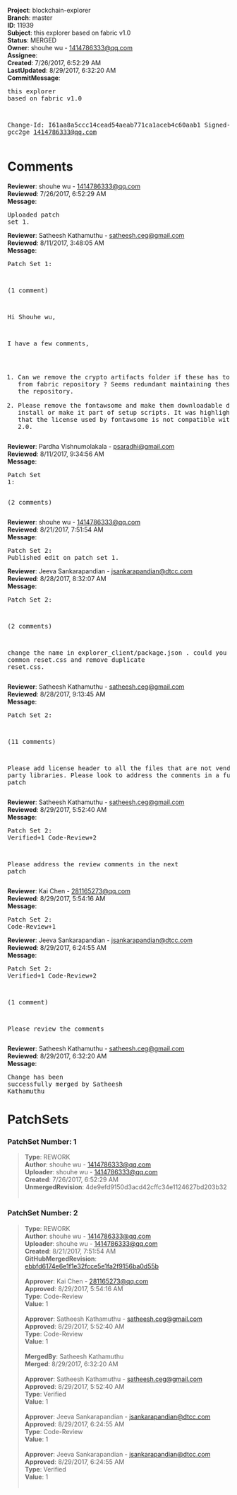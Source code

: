<strong>Project</strong>: blockchain-explorer<br><strong>Branch</strong>: master<br><strong>ID</strong>: 11939<br><strong>Subject</strong>: this explorer based on fabric v1.0<br><strong>Status</strong>: MERGED<br><strong>Owner</strong>: shouhe wu - 1414786333@qq.com<br><strong>Assignee</strong>:<br><strong>Created</strong>: 7/26/2017, 6:52:29 AM<br><strong>LastUpdated</strong>: 8/29/2017, 6:32:20 AM<br><strong>CommitMessage</strong>:<br><pre>this explorer based on fabric v1.0

Change-Id: I61aa8a5ccc14cead54aeab771ca1aceb4c60aab1
Signed-off-by: gcc2ge <1414786333@qq.com>
</pre><h1>Comments</h1><strong>Reviewer</strong>: shouhe wu - 1414786333@qq.com<br><strong>Reviewed</strong>: 7/26/2017, 6:52:29 AM<br><strong>Message</strong>: <pre>Uploaded patch set 1.</pre><strong>Reviewer</strong>: Satheesh Kathamuthu - satheesh.ceg@gmail.com<br><strong>Reviewed</strong>: 8/11/2017, 3:48:05 AM<br><strong>Message</strong>: <pre>Patch Set 1:

(1 comment)

Hi Shouhe wu,

I have a few comments, 
1. Can we remove the crypto artifacts folder if these has to be copied from fabric repository ? Seems redundant maintaining these many files in the repository.
2. Please remove the fontawsome and make them downloadable during install or make it part of setup scripts. It was highlighted earlier that the license used by fontawsome is not compatible with Apache 2.0.</pre><strong>Reviewer</strong>: Pardha Vishnumolakala - psaradhi@gmail.com<br><strong>Reviewed</strong>: 8/11/2017, 9:34:56 AM<br><strong>Message</strong>: <pre>Patch Set 1:

(2 comments)</pre><strong>Reviewer</strong>: shouhe wu - 1414786333@qq.com<br><strong>Reviewed</strong>: 8/21/2017, 7:51:54 AM<br><strong>Message</strong>: <pre>Patch Set 2: Published edit on patch set 1.</pre><strong>Reviewer</strong>: Jeeva Sankarapandian - jsankarapandian@dtcc.com<br><strong>Reviewed</strong>: 8/28/2017, 8:32:07 AM<br><strong>Message</strong>: <pre>Patch Set 2:

(2 comments)

change the name in explorer_client/package.json . could you make it common reset.css and remove duplicate reset.css.</pre><strong>Reviewer</strong>: Satheesh Kathamuthu - satheesh.ceg@gmail.com<br><strong>Reviewed</strong>: 8/28/2017, 9:13:45 AM<br><strong>Message</strong>: <pre>Patch Set 2:

(11 comments)

Please add license header to all the files that are not vendor/third party libraries. Please look to address the comments in a future patch</pre><strong>Reviewer</strong>: Satheesh Kathamuthu - satheesh.ceg@gmail.com<br><strong>Reviewed</strong>: 8/29/2017, 5:52:40 AM<br><strong>Message</strong>: <pre>Patch Set 2: Verified+1 Code-Review+2

Please address the review comments in the next patch</pre><strong>Reviewer</strong>: Kai Chen - 281165273@qq.com<br><strong>Reviewed</strong>: 8/29/2017, 5:54:16 AM<br><strong>Message</strong>: <pre>Patch Set 2: Code-Review+1</pre><strong>Reviewer</strong>: Jeeva Sankarapandian - jsankarapandian@dtcc.com<br><strong>Reviewed</strong>: 8/29/2017, 6:24:55 AM<br><strong>Message</strong>: <pre>Patch Set 2: Verified+1 Code-Review+2

(1 comment)

Please review the comments</pre><strong>Reviewer</strong>: Satheesh Kathamuthu - satheesh.ceg@gmail.com<br><strong>Reviewed</strong>: 8/29/2017, 6:32:20 AM<br><strong>Message</strong>: <pre>Change has been successfully merged by Satheesh Kathamuthu</pre><h1>PatchSets</h1><h3>PatchSet Number: 1</h3><blockquote><strong>Type</strong>: REWORK<br><strong>Author</strong>: shouhe wu - 1414786333@qq.com<br><strong>Uploader</strong>: shouhe wu - 1414786333@qq.com<br><strong>Created</strong>: 7/26/2017, 6:52:29 AM<br><strong>UnmergedRevision</strong>: 4de9efd9150d3acd42cffc34e1124627bd203b32<br><br></blockquote><h3>PatchSet Number: 2</h3><blockquote><strong>Type</strong>: REWORK<br><strong>Author</strong>: shouhe wu - 1414786333@qq.com<br><strong>Uploader</strong>: shouhe wu - 1414786333@qq.com<br><strong>Created</strong>: 8/21/2017, 7:51:54 AM<br><strong>GitHubMergedRevision</strong>: [ebbfd6174e6e1f1e32fcce5e1fa2f9156ba0d55b](https://github.com/hyperledger/blockchain-explorer/commit/ebbfd6174e6e1f1e32fcce5e1fa2f9156ba0d55b)<br><br><strong>Approver</strong>: Kai Chen - 281165273@qq.com<br><strong>Approved</strong>: 8/29/2017, 5:54:16 AM<br><strong>Type</strong>: Code-Review<br><strong>Value</strong>: 1<br><br><strong>Approver</strong>: Satheesh Kathamuthu - satheesh.ceg@gmail.com<br><strong>Approved</strong>: 8/29/2017, 5:52:40 AM<br><strong>Type</strong>: Code-Review<br><strong>Value</strong>: 1<br><br><strong>MergedBy</strong>: Satheesh Kathamuthu<br><strong>Merged</strong>: 8/29/2017, 6:32:20 AM<br><br><strong>Approver</strong>: Satheesh Kathamuthu - satheesh.ceg@gmail.com<br><strong>Approved</strong>: 8/29/2017, 5:52:40 AM<br><strong>Type</strong>: Verified<br><strong>Value</strong>: 1<br><br><strong>Approver</strong>: Jeeva Sankarapandian - jsankarapandian@dtcc.com<br><strong>Approved</strong>: 8/29/2017, 6:24:55 AM<br><strong>Type</strong>: Code-Review<br><strong>Value</strong>: 1<br><br><strong>Approver</strong>: Jeeva Sankarapandian - jsankarapandian@dtcc.com<br><strong>Approved</strong>: 8/29/2017, 6:24:55 AM<br><strong>Type</strong>: Verified<br><strong>Value</strong>: 1<br><br></blockquote>